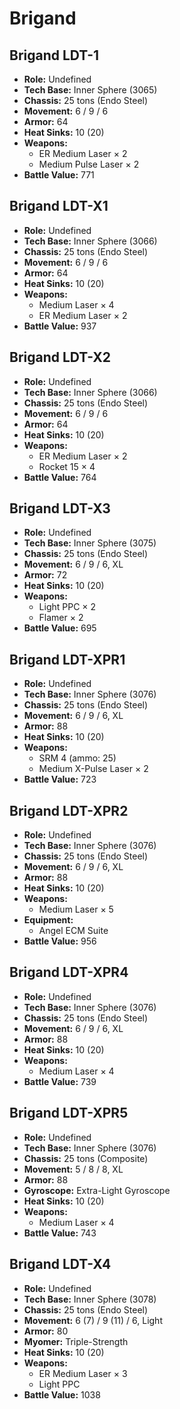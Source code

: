 # Brigand
## Brigand LDT-1
- **Role:** Undefined
- **Tech Base:** Inner Sphere (3065)
- **Chassis:** 25 tons (Endo Steel)
- **Movement:** 6 / 9 / 6
- **Armor:** 64
- **Heat Sinks:** 10 (20)
- **Weapons:**
  - ER Medium Laser × 2
  - Medium Pulse Laser × 2
- **Battle Value:** 771

## Brigand LDT-X1
- **Role:** Undefined
- **Tech Base:** Inner Sphere (3066)
- **Chassis:** 25 tons (Endo Steel)
- **Movement:** 6 / 9 / 6
- **Armor:** 64
- **Heat Sinks:** 10 (20)
- **Weapons:**
  - Medium Laser × 4
  - ER Medium Laser × 2
- **Battle Value:** 937

## Brigand LDT-X2
- **Role:** Undefined
- **Tech Base:** Inner Sphere (3066)
- **Chassis:** 25 tons (Endo Steel)
- **Movement:** 6 / 9 / 6
- **Armor:** 64
- **Heat Sinks:** 10 (20)
- **Weapons:**
  - ER Medium Laser × 2
  - Rocket 15 × 4
- **Battle Value:** 764

## Brigand LDT-X3
- **Role:** Undefined
- **Tech Base:** Inner Sphere (3075)
- **Chassis:** 25 tons (Endo Steel)
- **Movement:** 6 / 9 / 6, XL
- **Armor:** 72
- **Heat Sinks:** 10 (20)
- **Weapons:**
  - Light PPC × 2
  - Flamer × 2
- **Battle Value:** 695

## Brigand LDT-XPR1
- **Role:** Undefined
- **Tech Base:** Inner Sphere (3076)
- **Chassis:** 25 tons (Endo Steel)
- **Movement:** 6 / 9 / 6, XL
- **Armor:** 88
- **Heat Sinks:** 10 (20)
- **Weapons:**
  - SRM 4 (ammo: 25)
  - Medium X-Pulse Laser × 2
- **Battle Value:** 723

## Brigand LDT-XPR2
- **Role:** Undefined
- **Tech Base:** Inner Sphere (3076)
- **Chassis:** 25 tons (Endo Steel)
- **Movement:** 6 / 9 / 6, XL
- **Armor:** 88
- **Heat Sinks:** 10 (20)
- **Weapons:**
  - Medium Laser × 5
- **Equipment:**
  - Angel ECM Suite
- **Battle Value:** 956

## Brigand LDT-XPR4
- **Role:** Undefined
- **Tech Base:** Inner Sphere (3076)
- **Chassis:** 25 tons (Endo Steel)
- **Movement:** 6 / 9 / 6, XL
- **Armor:** 88
- **Heat Sinks:** 10 (20)
- **Weapons:**
  - Medium Laser × 4
- **Battle Value:** 739

## Brigand LDT-XPR5
- **Role:** Undefined
- **Tech Base:** Inner Sphere (3076)
- **Chassis:** 25 tons (Composite)
- **Movement:** 5 / 8 / 8, XL
- **Armor:** 88
- **Gyroscope:** Extra-Light Gyroscope
- **Heat Sinks:** 10 (20)
- **Weapons:**
  - Medium Laser × 4
- **Battle Value:** 743

## Brigand LDT-X4
- **Role:** Undefined
- **Tech Base:** Inner Sphere (3078)
- **Chassis:** 25 tons (Endo Steel)
- **Movement:** 6 (7) / 9 (11) / 6, Light
- **Armor:** 80
- **Myomer:** Triple-Strength
- **Heat Sinks:** 10 (20)
- **Weapons:**
  - ER Medium Laser × 3
  - Light PPC
- **Battle Value:** 1038

